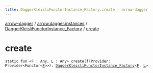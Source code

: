 ```yaml
---
title: DaggerKleisliFunctorInstance_Factory.create - arrow-dagger
---
```


[arrow-dagger](../../index.html) / [arrow.dagger.instances](../index.html) / [DaggerKleisliFunctorInstance_Factory](index.html) / [create](./create.html)

# create

`static fun <F : `[`Any`](https://kotlinlang.org/api/latest/jvm/stdlib/kotlin/-any/index.html)`, L : `[`Any`](https://kotlinlang.org/api/latest/jvm/stdlib/kotlin/-any/index.html)`> create(fFProvider: Provider<Functor<`[`F`](create.html#F)`>>): `[`DaggerKleisliFunctorInstance_Factory`](index.html)`<`[`F`](create.html#F)`, `[`L`](create.html#L)`>`